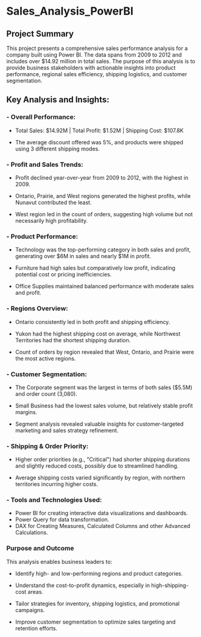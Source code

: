 # Sales_Analysis_PowerBI
## Project Summary
This project presents a comprehensive sales performance analysis for a company built using Power BI. The data spans from 2009 to 2012 and includes over $14.92 million in total sales. The purpose of this analysis is to provide business stakeholders with actionable insights into product performance, regional sales efficiency, shipping logistics, and customer segmentation.

## Key Analysis and Insights:
### - Overall Performance:

- Total Sales: $14.92M | Total Profit: $1.52M | Shipping Cost: $107.8K

- The average discount offered was 5%, and products were shipped using 3 different shipping modes.

### - Profit and Sales Trends:

- Profit declined year-over-year from 2009 to 2012, with the highest in 2009.

- Ontario, Prairie, and West regions generated the highest profits, while Nunavut contributed the least.

- West region led in the count of orders, suggesting high volume but not necessarily high profitability.

### - Product Performance:

- Technology was the top-performing category in both sales and profit, generating over $6M in sales and nearly $1M in profit.

- Furniture had high sales but comparatively low profit, indicating potential cost or pricing inefficiencies.

- Office Supplies maintained balanced performance with moderate sales and profit.

### - Regions Overview:

- Ontario consistently led in both profit and shipping efficiency.

- Yukon had the highest shipping cost on average, while Northwest Territories had the shortest shipping duration.

- Count of orders by region revealed that West, Ontario, and Prairie were the most active regions.

### - Customer Segmentation:

- The Corporate segment was the largest in terms of both sales ($5.5M) and order count (3,080).

- Small Business had the lowest sales volume, but relatively stable profit margins.

- Segment analysis revealed valuable insights for customer-targeted marketing and sales strategy refinement.  

### - Shipping & Order Priority:

- Higher order priorities (e.g., "Critical") had shorter shipping durations and slightly reduced costs, possibly due to streamlined handling.

- Average shipping costs varied significantly by region, with northern territories incurring higher costs.

### - Tools and Technologies Used:
- Power BI for creating interactive data visualizations and dashboards.
- Power Query for data transformation.
- DAX for Creating Measures, Calculated Columns and other Advanced Calculations.

### Purpose and Outcome
This analysis enables business leaders to:

- Identify high- and low-performing regions and product categories.

- Understand the cost-to-profit dynamics, especially in high-shipping-cost areas.

- Tailor strategies for inventory, shipping logistics, and promotional campaigns.

- Improve customer segmentation to optimize sales targeting and retention efforts.
